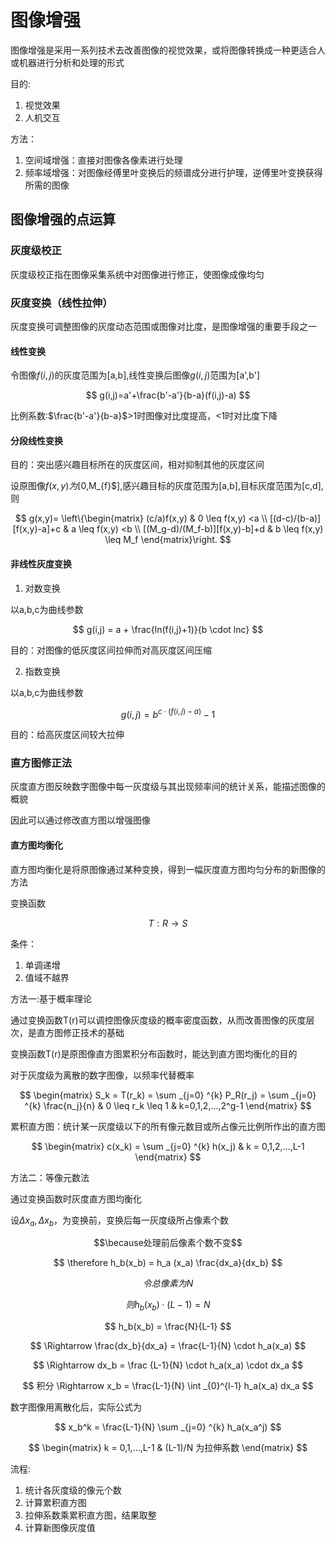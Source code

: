 <head>
    <script src="https://cdn.mathjax.org/mathjax/latest/MathJax.js?config=TeX-AMS-MML_HTMLorMML" type="text/javascript"></script>
    <script type="text/x-mathjax-config">
        MathJax.Hub.Config({
            tex2jax: {
            skipTags: ['script', 'noscript', 'style', 'textarea', 'pre'],
            inlineMath: [['$','$']]
            }
        });
    </script>
</head>

# 图像增强

图像增强是采用一系列技术去改善图像的视觉效果，或将图像转换成一种更适合人或机器进行分析和处理的形式

目的:
1. 视觉效果
2. 人机交互

方法：
1. 空间域增强：直接对图像各像素进行处理
2. 频率域增强：对图像经傅里叶变换后的频谱成分进行护理，逆傅里叶变换获得所需的图像

## 图像增强的点运算

### 灰度级校正

灰度级校正指在图像采集系统中对图像进行修正，使图像成像均匀

### 灰度变换（线性拉伸）

灰度变换可调整图像的灰度动态范围或图像对比度，是图像增强的重要手段之一

#### 线性变换

令图像$f(i,j)$的灰度范围为[a,b],线性变换后图像$g(i,j)$范围为[a',b']

$$
g(i,j)=a'+\frac{b'-a'}{b-a}(f(i,j)-a)
$$

比例系数:$\frac{b'-a'}{b-a}$>1时图像对比度提高，<1时对比度下降

#### 分段线性变换

目的：突出感兴趣目标所在的灰度区间，相对抑制其他的灰度区间

设原图像$f(x,y)为[$0,M_{f}$],感兴趣目标的灰度范围为[a,b],目标灰度范围为[c,d],则

$$
g(x,y)=
\left\{\begin{matrix}
(c/a)f(x,y) & 0 \leq f(x,y) <a \\
[(d-c)/(b-a)][f(x,y)-a]+c & a \leq f(x,y) <b \\
[(M_g-d)/(M_f-b)][f(x,y)-b]+d & b \leq f(x,y) \leq M_f
\end{matrix}\right.
$$

#### 非线性灰度变换

1. 对数变换

以a,b,c为曲线参数

$$
    g(i,j) = a + \frac{ln(f(i,j)+1)}{b \cdot lnc}
$$

目的：对图像的低灰度区间拉伸而对高灰度区间压缩

2. 指数变换

以a,b,c为曲线参数

$$
g(i,j) = b ^{c\cdot (f(i,j)-a)} -1
$$

目的：给高灰度区间较大拉伸

### **直方图修正法**

灰度直方图反映数字图像中每一灰度级与其出现频率间的统计关系，能描述图像的概貌

因此可以通过修改直方图以增强图像

#### 直方图均衡化

直方图均衡化是将原图像通过某种变换，得到一幅灰度直方图均匀分布的新图像的方法

变换函数

$$
T : R \rightarrow S
$$

条件：
1. 单调递增
2. 值域不越界

方法一:基于概率理论

通过变换函数T(r)可以调控图像灰度级的概率密度函数，从而改善图像的灰度层次，是直方图修正技术的基础

变换函数T(r)是原图像直方图累积分布函数时，能达到直方图均衡化的目的

对于灰度级为离散的数字图像，以频率代替概率

$$
\begin{matrix}
    S_k = T(r_k) = \sum _{j=0} ^{k} P_R(r_j) = \sum _{j=0} ^{k} \frac{n_j}{n}  & 0 \leq r_k \leq 1 & k=0,1,2,...,2^g-1
\end{matrix}
$$

累积直方图：统计某一灰度级以下的所有像元数目或所占像元比例所作出的直方图

$$
\begin{matrix}
    c(x_k) = \sum _{j=0} ^{k} h(x_j) & k = 0,1,2,...,L-1
\end{matrix}
$$

方法二：等像元数法

通过变换函数时灰度直方图均衡化

设$\Delta x_a,\Delta x_b$，为变换前，变换后每一灰度级所占像素个数

$$\because处理前后像素个数不变$$

$$ \therefore h_b(x_b) = h_a (x_a) \frac{dx_a}{dx_b} $$

$$
令总像素为N
$$

$$
则 h_b(x_b) \cdot (L-1) = N
$$

$$
h_b(x_b) = \frac{N}{L-1}
$$

$$
\Rightarrow \frac{dx_b}{dx_a} = \frac{L-1}{N} \cdot h_a(x_a)
$$

$$
\Rightarrow dx_b = \frac {L-1}{N} \cdot h_a(x_a) \cdot dx_a
$$

$$
积分 \Rightarrow  x_b = \frac{L-1}{N} \int _{0}^{l-1} h_a(x_a) dx_a
$$

数字图像用离散化后，实际公式为

$$
x_b^k = \frac{L-1}{N} \sum _{j=0} ^{k} h_a(x_a^j)
$$

$$
\begin{matrix}
    k = 0,1,...,L-1 & (L-1)/N 为拉伸系数
\end{matrix}
$$

流程:

1. 统计各灰度级的像元个数
2. 计算累积直方图
3. 拉伸系数乘累积直方图，结果取整
4. 计算新图像灰度值

